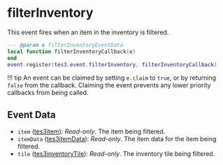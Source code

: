 <!---
	This file is autogenerated. Do not edit this file manually. Your changes will be ignored.
	More information: https://github.com/MWSE/MWSE/tree/master/docs
-->

# filterInventory
<div class="search_terms" style="display: none">filterinventory</div>

This event fires when an item in the inventory is filtered.

```lua
--- @param e filterInventoryEventData
local function filterInventoryCallback(e)
end
event.register(tes3.event.filterInventory, filterInventoryCallback)
```

!!! tip
	An event can be claimed by setting `e.claim` to `true`, or by returning `false` from the callback. Claiming the event prevents any lower priority callbacks from being called.

## Event Data

* `item` ([tes3item](../../types/tes3item)): *Read-only*. The item being filtered.
* `itemData` ([tes3itemData](../../types/tes3itemData)): *Read-only*. The item data for the item being filtered.
* `tile` ([tes3inventoryTile](../../types/tes3inventoryTile)): *Read-only*. The inventory tile being filtered.

